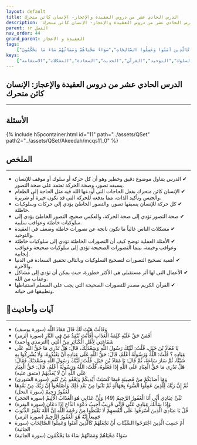 ```yaml
---
layout: default
title: الدرس الحادي عشر من دروس العقيدة والإعجاز- الإنسان كائن متحرك
description:  الدرس الحادي عشر من دروس العقيدة والإعجاز- الإنسان كائن متحرك
parent: الفصل ١٢
nav_order: 44
grand_parent: العقيدة و الاعجاز
tags: 
    ["وَقَالَتْ هَيْتَ لَكَ قَالَ مَعَاذَ اللَّه","أَفَمَنْ حَقَّ عَلَيْهِ كَلِمَةُ الْعَذَابِ أَفَأَنْتَ تُنْقِذُ مَنْ فِي النَّارِ","شَفَاعَتِي لِأَهْلِ الْكَبَائِرِ مِنْ أُمَّتِي","يَا مُعَاذُ بْنَ جَبَلٍ، قُلْتُ: لَبَّيْكَ رَسُولَ اللَّهِ وَسَعْدَيْكَ، قَالَ: هَلْ تَدْرِي مَا حَقُّ اللَّهِ عَلَى عِبَادِهِ ؟ قُلْتُ: اللَّهُ وَرَسُولُهُ أَعْلَمُ، قَالَ: حَقُّ اللَّهِ عَلَى عِبَادِهِ أَنْ يَعْبُدُوهُ، وَلَا يُشْرِكُوا بِهِ شَيْئًا، ثُمَّ سَارَ سَاعَةً، ثُمَّ قَالَ: يَا مُعَاذُ بْنَ جَبَلٍ، قُلْتُ: لَبَّيْكَ رَسُولَ اللَّهِ وَسَعْدَيْكَ فَقَالَ: هَلْ تَدْرِي مَا حَقُّ الْعِبَادِ عَلَى اللَّهِ إِذَا فَعَلُوهُ، قُلْتُ: اللَّهُ وَرَسُولُهُ أَعْلَمُ، قَالَ: حَقُّ الْعِبَادِ عَلَى اللَّهِ أَنْ لَا يُعَذِّبَهُمْ","وَمَا أَصَابَكُمْ مِنْ مُصِيبَةٍ فَبِمَا كَسَبَتْ أَيْدِيكُمْ وَيَعْفُو عَنْ كَثِيرٍ","ثُمَّ إِنَّ رَبَّكَ لِلَّذِينَ عَمِلُوا السُّوءَ بِجَهَالَةٍ ثُمَّ تَابُوا مِنْ بَعْدِ ذَلِكَ وَأَصْلَحُوا إِنَّ رَبَّكَ مِنْ بَعْدِهَا لَغَفُورٌ رَحِيمٌ","نَبِّئْ عِبَادِي أَنِّي أَنَا الْغَفُورُ الرَّحِيمُ (49) وَأَنَّ عَذَابِي هُوَ الْعَذَابُ الْأَلِيمُ","وَإِذَا سَأَلَكَ عِبَادِي عَنِّي فَإِنِّي قَرِيبٌ أُجِيبُ دَعْوَةَ الدَّاعِ إِذَا دَعَانِ","قُلْ يَا عِبَادِيَ الَّذِينَ أَسْرَفُوا عَلَى أَنْفُسِهِمْ لَا تَقْنَطُوا مِنْ رَحْمَةِ اللَّهِ إِنَّ اللَّهَ يَغْفِرُ الذُّنُوبَ جَمِيعاً إِنَّهُ هُوَ الْغَفُورُ الرَّحِيمُ","أَمْ حَسِبَ الَّذِينَ اجْتَرَحُوا السَّيِّئَاتِ أَنْ نَجْعَلَهُمْ كَالَّذِينَ آمَنُوا وَعَمِلُوا الصَّالِحَاتِ","سَوَاءً مَحْيَاهُمْ وَمَمَاتُهُمْ سَاءَ مَا يَحْكُمُونَ"]
keys:
    ["الحركة","التصور","العقيدة","السلوك","التوحيد","القرآن","الحديث","السعادة","المشكلات","الاستقامة"]
---
```

## ‏الدرس الحادي عشر من دروس العقيدة والإعجاز: الإنسان كائن متحرك
***
## الأسئلة 
{% include h5pcontainer.html id="11" path="../assets/QSet" path2="../assets/QSet/Akeedah/mcqs11_0" %}
## الملخص
***
- ‏✔ الدرس يتناول موضوع دقيق وخطير وهو أن كل حركة أو سلوك أو موقف للإنسان يسبقه تصور، وصحة الحركة تعتمد على صحة التصور. 
- ‏✔ الإنسان كائن متحرك بفعل الحاجات التي أودعها الله فيه مثل الحاجة إلى الطعام والجنس وتأكيد الذات، مما يدفعه للحركة التي قد تكون خيرة أو شريرة. 
- ‏✔ كل حركة للإنسان يسبقها تصور، والتصور الخاطئ يؤدي إلى حركات وسلوكيات خاطئة. 
- ‏✔ صحة التصور تؤدي إلى صحة الحركة، والعكس صحيح. التصور الخاطئ يؤدي إلى سلوكيات خاطئة وعواقب سلبية. 
- ‏✔ مشكلات الناس غالباً ما تكون ناتجة عن تصورات خاطئة وضعف في العقيدة والتوحيد. 
- ‏✔ الأمثلة العملية توضح كيف أن التصورات الخاطئة تؤدي إلى سلوكيات خاطئة وعواقب وخيمة، بينما التصورات الصحيحة تؤدي إلى سلوكيات صحيحة وعواقب إيجابية. 
- ‏✔ أهمية تصحيح التصورات لتصحيح السلوكيات وبالتالي تحقيق السعادة في الدنيا والآخرة. 
- ‏✔ الأعمال التي لها أثر مستقبلي هي الأكثر خطورة، حيث يمكن أن تؤدي إلى مشاكل وعقاب من الله. 
- ‏✔ القرآن الكريم مصدر للتصورات الصحيحة التي يجب على المسلم استنباطها وتطبيقها في حياته. 

## 📜آيات وأحاديث
***
- ‏وَقَالَتْ هَيْتَ لَكَ قَالَ مَعَاذَ اللَّه (سورة يوسف)
- ‏أَفَمَنْ حَقَّ عَلَيْهِ كَلِمَةُ الْعَذَابِ أَفَأَنْتَ تُنْقِذُ مَنْ فِي النَّارِ (سورة الزمر)
- ‏شَفَاعَتِي لِأَهْلِ الْكَبَائِرِ مِنْ أُمَّتِي (الترمذي وأحمد)
- ‏يَا مُعَاذُ بْنَ جَبَلٍ، قُلْتُ: لَبَّيْكَ رَسُولَ اللَّهِ وَسَعْدَيْكَ، قَالَ: هَلْ تَدْرِي مَا حَقُّ اللَّهِ عَلَى عِبَادِهِ ؟ قُلْتُ: اللَّهُ وَرَسُولُهُ أَعْلَمُ، قَالَ: حَقُّ اللَّهِ عَلَى عِبَادِهِ أَنْ يَعْبُدُوهُ، وَلَا يُشْرِكُوا بِهِ شَيْئًا، ثُمَّ سَارَ سَاعَةً، ثُمَّ قَالَ: يَا مُعَاذُ بْنَ جَبَلٍ، قُلْتُ: لَبَّيْكَ رَسُولَ اللَّهِ وَسَعْدَيْكَ فَقَالَ: هَلْ تَدْرِي مَا حَقُّ الْعِبَادِ عَلَى اللَّهِ إِذَا فَعَلُوهُ، قُلْتُ: اللَّهُ وَرَسُولُهُ أَعْلَمُ، قَالَ: حَقُّ الْعِبَادِ عَلَى اللَّهِ أَنْ لَا يُعَذِّبَهُمْ (متفق عليه)
- ‏وَمَا أَصَابَكُمْ مِنْ مُصِيبَةٍ فَبِمَا كَسَبَتْ أَيْدِيكُمْ وَيَعْفُو عَنْ كَثِيرٍ (سورة الشورى)
- ‏ثُمَّ إِنَّ رَبَّكَ لِلَّذِينَ عَمِلُوا السُّوءَ بِجَهَالَةٍ ثُمَّ تَابُوا مِنْ بَعْدِ ذَلِكَ وَأَصْلَحُوا إِنَّ رَبَّكَ مِنْ بَعْدِهَا لَغَفُورٌ رَحِيمٌ (سورة النحل)
- ‏نَبِّئْ عِبَادِي أَنِّي أَنَا الْغَفُورُ الرَّحِيمُ (49) وَأَنَّ عَذَابِي هُوَ الْعَذَابُ الْأَلِيمُ (سورة الحجر)
- ‏وَإِذَا سَأَلَكَ عِبَادِي عَنِّي فَإِنِّي قَرِيبٌ أُجِيبُ دَعْوَةَ الدَّاعِ إِذَا دَعَانِ (سورة البقرة)
- ‏قُلْ يَا عِبَادِيَ الَّذِينَ أَسْرَفُوا عَلَى أَنْفُسِهِمْ لَا تَقْنَطُوا مِنْ رَحْمَةِ اللَّهِ إِنَّ اللَّهَ يَغْفِرُ الذُّنُوبَ جَمِيعاً إِنَّهُ هُوَ الْغَفُورُ الرَّحِيمُ (سورة الزمر)
- ‏أَمْ حَسِبَ الَّذِينَ اجْتَرَحُوا السَّيِّئَاتِ أَنْ نَجْعَلَهُمْ كَالَّذِينَ آمَنُوا وَعَمِلُوا الصَّالِحَاتِ (سورة الجاثية)
- ‏سَوَاءً مَحْيَاهُمْ وَمَمَاتُهُمْ سَاءَ مَا يَحْكُمُونَ (سورة الجاثية)

